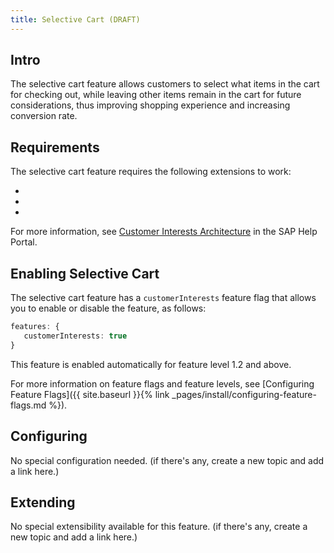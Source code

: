 ```yaml
---
title: Selective Cart (DRAFT)
---
```


## Intro

The selective cart feature allows customers to select what items in the cart for checking out, while leaving other items remain in the cart for future considerations, thus improving shopping experience and increasing conversion rate.

## Requirements

The selective cart feature requires the following extensions to work:

- 
- 
- 

For more information, see [Customer Interests Architecture](https://help.sap.com/viewer/4c33bf189ab9409e84e589295c36d96e/1905/en-US/f096456e586c44a29bd833a88536855a.html) in the SAP Help Portal.

## Enabling Selective Cart

The selective cart feature has a `customerInterests` feature flag that allows you to enable or disable the feature, as follows:

```typescript
features: {
   customerInterests: true
}
```

This feature is enabled automatically for feature level 1.2 and above.

For more information on feature flags and feature levels, see [Configuring Feature Flags]({{ site.baseurl }}{% link _pages/install/configuring-feature-flags.md %}).


## Configuring

No special configuration needed. (if there's any, create a new topic and add a link here.)


## Extending

No special extensibility available for this feature. (if there's any, create a new topic and add a link here.)

